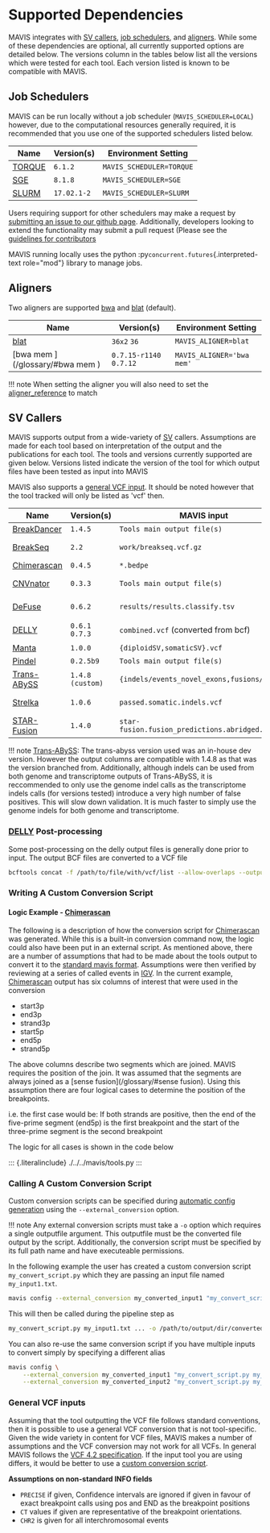 # Supported Dependencies

MAVIS integrates with
[SV callers](/inputs/supported_dependencies/#sv-callers),
[job schedulers](/inputs/supported_dependencies/#job-schedulers), and
[aligners](/inputs/supported_dependencies/#aligners). While some of
these dependencies are optional, all currently supported options are
detailed below. The versions column in the tables below list all the
versions which were tested for each tool. Each version listed is known
to be compatible with MAVIS.

## Job Schedulers

MAVIS can be run locally without a job scheduler
(`MAVIS_SCHEDULER=LOCAL`) however, due to the computational resources
generally required, it is recommended that you use one of the supported
schedulers listed below.

| Name                        | Version(s)  | Environment Setting      |
| --------------------------- | ----------- | ------------------------ |
| [TORQUE](/glossary/#TORQUE) | `6.1.2`     | `MAVIS_SCHEDULER=TORQUE` |
| [SGE](/glossary/#SGE)       | `8.1.8`     | `MAVIS_SCHEDULER=SGE`    |
| [SLURM](/glossary/#SLURM)   | `17.02.1-2` | `MAVIS_SCHEDULER=SLURM`  |

Users requiring support for other schedulers may make a request by
[submitting an issue to our github
page](https://github.com/bcgsc/mavis/issues). Additionally, developers
looking to extend the functionality may submit a pull request (Please
see the
[guidelines for contributors](/development/)

MAVIS running locally uses the python
:py`concurrent.futures`{.interpreted-text role="mod"} library to manage
jobs.
##

## Aligners

Two aligners are supported [bwa](/glossary/#bwa) and
[blat](/glossary/#blat) (default).

| Name                                      | Version(s)              | Environment Setting       |
| ----------------------------------------- | ----------------------- | ------------------------- |
| [blat](/glossary/#blat)                   | `36x2` `36`             | `MAVIS_ALIGNER=blat`      |
| [bwa mem <bwa>](/glossary/#bwa mem <bwa>) | `0.7.15-r1140` `0.7.12` | `MAVIS_ALIGNER='bwa mem'` |

!!! note
    When setting the aligner you will also need to set the
    [aligner_reference](/glossary/#aligner_reference) to match

## SV Callers

MAVIS supports output from a wide-variety of [SV](/glossary/#SV) callers. Assumptions are made for each tool based on
interpretation of the output and the publications for each tool. The
tools and versions currently supported are given below. Versions listed
indicate the version of the tool for which output files have been tested
as input into MAVIS

MAVIS also supports a [general VCF input](/inputs/supported_dependencies/#general-vcf-inputs).
It should be noted however that the tool tracked will only be listed as
\'vcf\' then.

| Name                                  | Version(s)       | MAVIS input                                   | Publication                                  |
| ------------------------------------- | ---------------- | --------------------------------------------- | -------------------------------------------- |
| [BreakDancer](/glossary/#BreakDancer) | `1.4.5`          | `Tools main output file(s)`                   | [Chen-2009](./citations#Chen-2009)           |
| [BreakSeq](/glossary/#BreakSeq)       | `2.2`            | `work/breakseq.vcf.gz`                        | [Abyzov-2015](./citations#Abyzov-2015)       |
| [Chimerascan](/glossary/#Chimerascan) | `0.4.5`          | `*.bedpe`                                     | [Iyer-2011](./citations#Iyer-2011)           |
| [CNVnator](/glossary/#CNVnator)       | `0.3.3`          | `Tools main output file(s)`                   | [Abyzov-2011](./citations#Abyzov-2011)       |
| [DeFuse](/glossary/#DeFuse)           | `0.6.2`          | `results/results.classify.tsv`                | [McPherson-2011](./citations#McPherson-2011) |
| [DELLY](/glossary/#DELLY)             | `0.6.1` `0.7.3`  | `combined.vcf` (converted from bcf)           | [Rausch-2012](./citations#Rausch-2012)       |
| [Manta](/glossary/#Manta)             | `1.0.0`          | `{diploidSV,somaticSV}.vcf`                   | [Chen-2016](./citations#Chen-2016)           |
| [Pindel](/glossary/#Pindel)           | `0.2.5b9`        | `Tools main output file(s)`                   | [Ye-2009](./citations#Ye-2009)               |
| [Trans-ABySS](/glossary/#Trans-ABySS) | `1.4.8 (custom)` | `{indels/events_novel_exons,fusions/*}.tsv`   | [Robertson-2010](./citations#Robertson-2010) |
| [Strelka](/glossary/#Strelka)         | `1.0.6`          | `passed.somatic.indels.vcf`                   | [Saunders-2012](./citations#Saunders-2012)   |
| [STAR-Fusion](/glossary/#STAR-Fusion) | `1.4.0`          | `star-fusion.fusion_predictions.abridged.tsv` | [Haas-2017](./citations#Haas-2017)           |

!!! note
    [Trans-ABySS](/glossary/#Trans-ABySS): The trans-abyss version
    used was an in-house dev version. However the output columns are
    compatible with 1.4.8 as that was the version branched from.
    Additionally, although indels can be used from both genome and
    transcriptome outputs of Trans-ABySS, it is reccommended to only use the
    genome indel calls as the transcriptome indels calls (for versions
    tested) introduce a very high number of false positives. This will slow
    down validation. It is much faster to simply use the genome indels for
    both genome and transcriptome.

### [DELLY](/glossary/#DELLY) Post-processing

Some post-processing on the delly output files is generally done prior
to input. The output BCF files are converted to a VCF file

```bash
bcftools concat -f /path/to/file/with/vcf/list --allow-overlaps --output-type v --output combined.vcf
```

### Writing A Custom Conversion Script

#### Logic Example - [Chimerascan](/glossary/#Chimerascan)

The following is a description of how the conversion script for
[Chimerascan](/background/citations/#Iyer-2011) was generated.
While this is a built-in conversion command now, the logic could also
have been put in an external script. As mentioned above, there are a
number of assumptions that had to be made about the tools output to
convert it to the
[standard mavis format](/inputs/standard/). Assumptions were then verified by reviewing at a series of
called events in [IGV](/glossary/#IGV). In the current
example, [Chimerascan](/background/citations/#Iyer-2011) output
has six columns of interest that were used in the conversion

-   start3p
-   end3p
-   strand3p
-   start5p
-   end5p
-   strand5p

The above columns describe two segments which are joined. MAVIS requires
the position of the join. It was assumed that the segments are always
joined as a [sense fusion](/glossary/#sense fusion). Using this
assumption there are four logical cases to determine the position of the
breakpoints.

i.e. the first case would be: If both strands are positive, then the end
of the five-prime segment (end5p) is the first breakpoint and the start
of the three-prime segment is the second breakpoint

The logic for all cases is shown in the code below

::: {.literalinclude}
./../../mavis/tools.py
:::

### Calling A Custom Conversion Script

Custom conversion scripts can be specified during
[automatic config generation](/configuration/settings/#pipeline-configuration-file)
using the `--external_conversion` option.

!!! note
    Any external conversion scripts must take a `-o` option which requires a
    single outputfile argument. This outputfile must be the converted file
    output by the script. Additionally, the conversion script must be
    specified by its full path name and have executeable permissions.

In the following example the user has created a custom conversion script
`my_convert_script.py` which they are passing an input file named
`my_input1.txt`.

```bash
mavis config --external_conversion my_converted_input1 "my_convert_script.py my_input1.txt ... "
```

This will then be called during the pipeline step as

```bash
my_convert_script.py my_input1.txt ... -o /path/to/output/dir/converted_inputs/my_converted_input1.tab
```

You can also re-use the same conversion script if you have multiple
inputs to convert simply by specifying a different alias

```bash
mavis config \
    --external_conversion my_converted_input1 "my_convert_script.py my_input1.txt" \
    --external_conversion my_converted_input2 "my_convert_script.py my_input2.txt"
```

### General VCF inputs

Assuming that the tool outputting the VCF file follows standard
conventions, then it is possible to use a general VCF conversion that is
not tool-specific. Given the wide variety in content for VCF files,
MAVIS makes a number of assumptions and the VCF conversion may not work
for all VCFs. In general MAVIS follows the [VCF 4.2
specification](https://samtools.github.io/hts-specs/VCFv4.2.pdf). If the
input tool you are using differs, it would be better to use a
[custom conversion script](/inputs/supported_dependencies/#calling-a-custom-conversion-script).

**Assumptions on non-standard INFO fields**

-   `PRECISE` if given, Confidence intervals are ignored if given in
    favour of exact breakpoint calls using pos and END as the breakpoint
    positions
-   `CT` values if given are representative of the breakpoint
    orientations.
-   `CHR2` is given for all interchromosomal events
